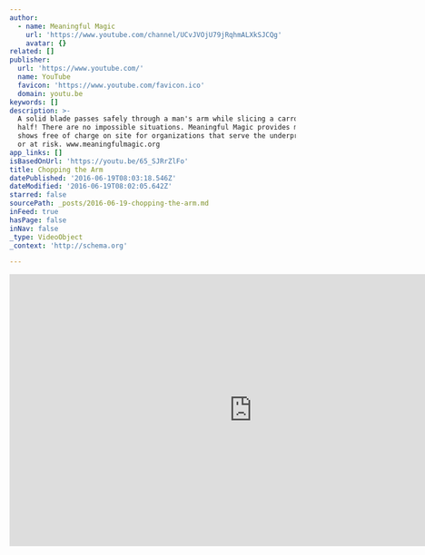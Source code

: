 ```yaml
---
author:
  - name: Meaningful Magic
    url: 'https://www.youtube.com/channel/UCvJVOjU79jRqhmALXkSJCQg'
    avatar: {}
related: []
publisher:
  url: 'https://www.youtube.com/'
  name: YouTube
  favicon: 'https://www.youtube.com/favicon.ico'
  domain: youtu.be
keywords: []
description: >-
  A solid blade passes safely through a man's arm while slicing a carrot in
  half! There are no impossible situations. Meaningful Magic provides magic
  shows free of charge on site for organizations that serve the underprivileged
  or at risk. www.meaningfulmagic.org
app_links: []
isBasedOnUrl: 'https://youtu.be/65_SJRrZlFo'
title: Chopping the Arm
datePublished: '2016-06-19T08:03:18.546Z'
dateModified: '2016-06-19T08:02:05.642Z'
starred: false
sourcePath: _posts/2016-06-19-chopping-the-arm.md
inFeed: true
hasPage: false
inNav: false
_type: VideoObject
_context: 'http://schema.org'

---
```

<iframe src="https://cdn.embedly.com/widgets/media.html?src=https%3A%2F%2Fwww.youtube.com%2Fembed%2F65_SJRrZlFo%3Ffeature%3Doembed&amp;url=http%3A%2F%2Fwww.youtube.com%2Fwatch%3Fv%3D65_SJRrZlFo&amp;image=https%3A%2F%2Fi.ytimg.com%2Fvi%2F65_SJRrZlFo%2Fhqdefault.jpg&amp;key=b7d04c9b404c499eba89ee7072e1c4f7&amp;type=text%2Fhtml&amp;schema=youtube" width="854" height="480" scrolling="no" frameborder="0" allowfullscreen="" style=""></iframe>
